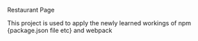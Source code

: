 Restaurant Page

This project is used to apply the newly learned workings of npm {package.json file etc} and webpack